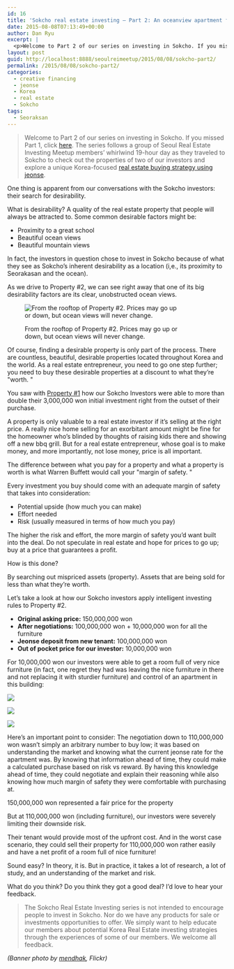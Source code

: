 ```yaml
---
id: 16
title: 'Sokcho real estate investing – Part 2: An oceanview apartment for $10,000'
date: 2015-08-08T07:13:49+00:00
author: Dan Ryu
excerpt: |
  <p>Welcome to Part 2 of our series on investing in Sokcho. If you missed Part 1, click <a href="http://seoulreimeetup.com/korea/sokcho-part1">here</a>. The series follows a group of Seoul Real Estate Investing Meetup members' whirlwind 19-hour day as they traveled to Sokcho to check out the properties of two of our investors and explore a unique Korea-focused <a href="http://seoulreimeetup.com/korea/how-to-buy-an-apartment-in-korea-for-5000">real estate buying strategy using jeonse</a>.</p>
layout: post
guid: http://localhost:8888/seoulreimeetup/2015/08/08/sokcho-part2/
permalink: /2015/08/08/sokcho-part2/
categories:
  - creative financing
  - jeonse
  - Korea
  - real estate
  - Sokcho
tags:
  - Seoraksan
---
```

> Welcome to Part 2 of our series on investing in Sokcho. If you missed Part 1, click [here](http://seoulreimeetup.com/korea/sokcho-part1). The series follows a group of Seoul Real Estate Investing Meetup members’ whirlwind 19-hour day as they traveled to Sokcho to check out the properties of two of our investors and explore a unique Korea-focused [real estate buying strategy using jeonse](http://seoulreimeetup.com/korea/how-to-buy-an-apartment-in-korea-for-5000).

One thing is apparent from our conversations with the Sokcho investors: their search for desirability.

What is desirability? A quality of the real estate property that people will always be attracted to. Some common desirable factors might be:

  * Proximity to a great school
  * Beautiful ocean views
  * Beautiful mountain views

In fact, the investors in question chose to invest in Sokcho because of what they see as Sokcho’s inherent desirability as a location (i,e., its proximity to Seorakasan and the ocean).

As we drive to Property #2, we can see right away that one of its big desirability factors are its clear, unobstructed ocean views.<figure style="width: 360px" class="wp-caption alignnone">

![ From the rooftop of Property #2. Prices may go up or down, but ocean views will never change. ](https://images.squarespace-cdn.com/content/v1/568a65ced82d5eb432851580/1453564583572-DYWTCLPK4WOGHSKB164S/ke17ZwdGBToddI8pDm48kBOgj54rjDr_Cn6PM_k60KRZw-zPPgdn4jUwVcJE1ZvWEtT5uBSRWt4vQZAgTJucoTqqXjS3CfNDSuuf31e0tVEKkQYvUWYDGucKKvWZWT9N9L90-KjAI_O_7ekO9cCJxKxn0PwarrxMOBK5uU32Nvo/image-asset.jpeg?format=original) <figcaption class="wp-caption-text">From the rooftop of Property #2. Prices may go up or down, but ocean views will never change.</figcaption></figure>

Of course, finding a desirable property is only part of the process. There are countless, beautiful, desirable properties located throughout Korea and the world. As a real estate entrepreneur, you need to go one step further; you need to buy these desirable properties at a discount to what they’re  "worth. "

You saw with [Property #1](http://seoulreimeetup.com/korea/sokcho-part1) how our Sokcho Investors were able to more than double their 3,000,000 won initial investment right from the outset of their purchase.

A property is only valuable to a real estate investor if it’s selling at the right price. A really nice home selling for an exorbitant amount might be fine for the homeowner who’s blinded by thoughts of raising kids there and showing off a new bbq grill. But for a real estate entrepreneur, whose goal is to make money, and more importantly, not lose money, price is all important.

The difference between what you pay for a property and what a property is worth is what Warren Buffett would call your  "margin of safety. "

Every investment you buy should come with an adequate margin of safety that takes into consideration:

  * Potential upside (how much you can make)
  * Effort needed
  * Risk (usually measured in terms of how much you pay)

The higher the risk and effort, the more margin of safety you’d want built into the deal. Do not speculate in real estate and hope for prices to go up; buy at a price that guarantees a profit.

How is this done?

By searching out mispriced assets (property). Assets that are being sold for less than what they’re worth.

Let’s take a look at how our Sokcho investors apply intelligent investing rules to Property #2.

  * **Original asking price:** 150,000,000 won
  * **After negotiations:** 100,000,000 won + 10,000,000 won for all the furniture
  * **Jeonse deposit from new tenant:** 100,000,000 won
  * **Out of pocket price for our investor:** 10,000,000 won

For 10,000,000 won our investors were able to get a room full of very nice furniture (in fact, one regret they had was leaving the nice furniture in there and not replacing it with sturdier furniture) and control of an apartment in this building:

<div class="image-gallery-wrapper">
  <p>
    <img src="https://images.squarespace-cdn.com/content/v1/568a65ced82d5eb432851580/1453565960508-3OWF5N3VD83QIDSFHBI8/ke17ZwdGBToddI8pDm48kNoWUkuQ52hbt6HGl2iUBl1Zw-zPPgdn4jUwVcJE1ZvWhcwhEtWJXoshNdA9f1qD7Xj1nVWs2aaTtWBneO2WM-vbvhq25UcxHyKUVxdyq7VDfTcVNkwit4tqF6nfm7adPA/001+Looking+up+from+the+outside+of+Property+2.jpeg?format=original" />
  </p>

  <p>
    <img src="https://images.squarespace-cdn.com/content/v1/568a65ced82d5eb432851580/1453565960510-JWD1GWXGO0FE1LIAUJI3/ke17ZwdGBToddI8pDm48kBOgj54rjDr_Cn6PM_k60KRZw-zPPgdn4jUwVcJE1ZvWEtT5uBSRWt4vQZAgTJucoTqqXjS3CfNDSuuf31e0tVEKkQYvUWYDGucKKvWZWT9N9L90-KjAI_O_7ekO9cCJxKxn0PwarrxMOBK5uU32Nvo/002+The+lobby+of+Property+2.jpeg?format=original" />
  </p>

  <p>
    <img src="https://images.squarespace-cdn.com/content/v1/568a65ced82d5eb432851580/1453565960759-H8WPK0995JWB331K3533/ke17ZwdGBToddI8pDm48kNoWUkuQ52hbt6HGl2iUBl1Zw-zPPgdn4jUwVcJE1ZvWhcwhEtWJXoshNdA9f1qD7Xj1nVWs2aaTtWBneO2WM-vbvhq25UcxHyKUVxdyq7VDfTcVNkwit4tqF6nfm7adPA/003+The+front+foor+of+Property+2.jpeg?format=original" />
  </p>
</div>

Here’s an important point to consider: The negotiation down to 110,000,000 won wasn’t simply an arbitrary number to buy low; it was based on understanding the market and knowing what the current jeonse rate for the apartment was. By knowing that information ahead of time, they could make a calculated purchase based on risk vs reward. By having this knowledge ahead of time, they could negotiate and explain their reasoning while also knowing how much margin of safety they were comfortable with purchasing at.

150,000,000 won represented a fair price for the property

But at 110,000,000 won (including furniture), our investors were severely limiting their downside risk.

Their tenant would provide most of the upfront cost. And in the worst case scenario, they could sell their property for 110,000,000 won rather easily and have a net profit of a room full of nice furniture!

Sound easy? In theory, it is. But in practice, it takes a lot of research, a lot of study, and an understanding of the market and risk.

What do you think? Do you think they got a good deal? I’d love to hear your feedback.

> The Sokcho Real Estate Investing series is not intended to encourage people to invest in Sokcho. Nor do we have any products for sale or investments opportunities to offer. We simply want to help educate our members about potential Korea Real Estate investing strategies through the experiences of some of our members. We welcome all feedback.

_(Banner photo by <a target="_blank" href="https://www.flickr.com/photos/mendhak/4486324882/in/album-72157623637573964/" rel="noopener noreferrer">mendhak</a>, Flickr)_
